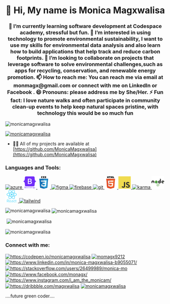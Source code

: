 
<h1 align="center">👋 Hi, My name is Monica Magxwalisa </h1>
<h3 align="center">🌱 I’m currently learning software development at Codespace academy, stressful but fun.
👀 I’m interested in using technology to promote environmental sustainability, 
      I want to use my skills for environmental data analysis and also learn how to build applications that help track and reduce carbon footprints.
💞️ I’m looking to collaborate on projects that leverage software to solve environmental challenges,such as apps for recycling, conservation, and renewable energy promotion.      
📫 How to reach me: You can reach me via email at monmagx@gmail.com or connect with me on LinkedIn or Facebook .
😄 Pronouns: please address me by She/Her.
⚡ Fun fact: I love nature walks and often participate in community clean-up events to help keep natural spaces pristine, 
        with technology this would be so much fun</h3>

<p align="left"> <img src="https://komarev.com/ghpvc/?username=monicamagxwalisa&label=Profile%20views&color=0e75b6&style=flat" alt="monicamagxwalisa" /> </p>

<p align="left"> <a href="https://github.com/ryo-ma/github-profile-trophy"><img src="https://github-profile-trophy.vercel.app/?username=monicamagxwalisa" alt="monicamagxwalisa" /></a> </p>

- 👨‍💻 All of my projects are available at [https://github.com/MonicaMagxwalisa](https://github.com/MonicaMagxwalisa)


<h3 align="left">Languages and Tools:</h3>

<p align="left"> <a href="https://azure.microsoft.com/en-in/" target="_blank" rel="noreferrer"> <img src="https://www.vectorlogo.zone/logos/microsoft_azure/microsoft_azure-icon.svg" alt="azure" width="40" height="40"/> </a> <a href="https://getbootstrap.com" target="_blank" rel="noreferrer"> <img src="https://raw.githubusercontent.com/devicons/devicon/master/icons/bootstrap/bootstrap-plain-wordmark.svg" alt="bootstrap" width="40" height="40"/> </a> <a href="https://www.w3schools.com/css/" target="_blank" rel="noreferrer"> <img src="https://raw.githubusercontent.com/devicons/devicon/master/icons/css3/css3-original-wordmark.svg" alt="css3" width="40" height="40"/> </a> <a href="https://www.figma.com/" target="_blank" rel="noreferrer"> <img src="https://www.vectorlogo.zone/logos/figma/figma-icon.svg" alt="figma" width="40" height="40"/> </a> <a href="https://firebase.google.com/" target="_blank" rel="noreferrer"> <img src="https://www.vectorlogo.zone/logos/firebase/firebase-icon.svg" alt="firebase" width="40" height="40"/> </a> <a href="https://git-scm.com/" target="_blank" rel="noreferrer"> <img src="https://www.vectorlogo.zone/logos/git-scm/git-scm-icon.svg" alt="git" width="40" height="40"/> </a> <a href="https://www.w3.org/html/" target="_blank" rel="noreferrer"> <img src="https://raw.githubusercontent.com/devicons/devicon/master/icons/html5/html5-original-wordmark.svg" alt="html5" width="40" height="40"/> </a> <a href="https://developer.mozilla.org/en-US/docs/Web/JavaScript" target="_blank" rel="noreferrer"> <img src="https://raw.githubusercontent.com/devicons/devicon/master/icons/javascript/javascript-original.svg" alt="javascript" width="40" height="40"/> </a> <a href="https://karma-runner.github.io/latest/index.html" target="_blank" rel="noreferrer"> <img src="https://raw.githubusercontent.com/detain/svg-logos/780f25886640cef088af994181646db2f6b1a3f8/svg/karma.svg" alt="karma" width="40" height="40"/> </a> <a href="https://nodejs.org" target="_blank" rel="noreferrer"> <img src="https://raw.githubusercontent.com/devicons/devicon/master/icons/nodejs/nodejs-original-wordmark.svg" alt="nodejs" width="40" height="40"/> </a> <a href="https://reactjs.org/" target="_blank" rel="noreferrer"> <img src="https://raw.githubusercontent.com/devicons/devicon/master/icons/react/react-original-wordmark.svg" alt="react" width="40" height="40"/> </a> <a href="https://tailwindcss.com/" target="_blank" rel="noreferrer"> <img src="https://www.vectorlogo.zone/logos/tailwindcss/tailwindcss-icon.svg" alt="tailwind" width="40" height="40"/> </a> </p>

<p><img align="left" src="https://github-readme-stats.vercel.app/api/top-langs?username=monicamagxwalisa&show_icons=true&locale=en&layout=compact" alt="monicamagxwalisa" /></p>
<p>&nbsp;<img align="center" src="https://github-readme-stats.vercel.app/api?username=monicamagxwalisa&show_icons=true&theme=radical" alt="monicamagxwalisa" /></p>
<p>&nbsp;<img align="center" src="https://github-readme-stats.vercel.app/api?username=monicamagxwalisa&show_icons=true&locale=en" alt="monicamagxwalisa" /></p>

<p><img align="center" src="https://github-readme-streak-stats.herokuapp.com/?user=monicamagxwalisa&" alt="monicamagxwalisa" /></p>

<h3 align="left">Connect with me:</h3>

<p align="left">
<a href="https://codepen.io/https://codepen.io/monicamagxwalisa" target="blank"><img align="center" src="https://raw.githubusercontent.com/rahuldkjain/github-profile-readme-generator/master/src/images/icons/Social/codepen.svg" alt="https://codepen.io/monicamagxwalisa" height="30" width="40" /></a>
<a href="https://twitter.com/momagx9212" target="blank"><img align="center" src="https://raw.githubusercontent.com/rahuldkjain/github-profile-readme-generator/master/src/images/icons/Social/twitter.svg" alt="momagx9212" height="30" width="40" /></a>
<a href="https://linkedin.com/in/https://www.linkedin.com/in/monica-magxwalisa-b9055071/" target="blank"><img align="center" src="https://raw.githubusercontent.com/rahuldkjain/github-profile-readme-generator/master/src/images/icons/Social/linked-in-alt.svg" alt="https://www.linkedin.com/in/monica-magxwalisa-b9055071/" height="30" width="40" /></a>
<a href="https://stackoverflow.com/users/https://stackoverflow.com/users/26499989/monica-mo" target="blank"><img align="center" src="https://raw.githubusercontent.com/rahuldkjain/github-profile-readme-generator/master/src/images/icons/Social/stack-overflow.svg" alt="https://stackoverflow.com/users/26499989/monica-mo" height="30" width="40" /></a>
<a href="https://fb.com/https://www.facebook.com/monagx/" target="blank"><img align="center" src="https://raw.githubusercontent.com/rahuldkjain/github-profile-readme-generator/master/src/images/icons/Social/facebook.svg" alt="https://www.facebook.com/monagx/" height="30" width="40" /></a>
<a href="https://instagram.com/https://www.instagram.com/i_am_the_monicam/" target="blank"><img align="center" src="https://raw.githubusercontent.com/rahuldkjain/github-profile-readme-generator/master/src/images/icons/Social/instagram.svg" alt="https://www.instagram.com/i_am_the_monicam/" height="30" width="40" /></a>
<a href="https://dribbble.com/https://dribbble.com/magxwalisa" target="blank"><img align="center" src="https://raw.githubusercontent.com/rahuldkjain/github-profile-readme-generator/master/src/images/icons/Social/dribbble.svg" alt="https://dribbble.com/magxwalisa" height="30" width="40" /></a>
<a href="https://discord.gg/monicamagxwalisa" target="blank"><img align="center" src="https://raw.githubusercontent.com/rahuldkjain/github-profile-readme-generator/master/src/images/icons/Social/discord.svg" alt="monicamagxwalisa" height="30" width="40" /></a>
</p>

  ....future green coder....

